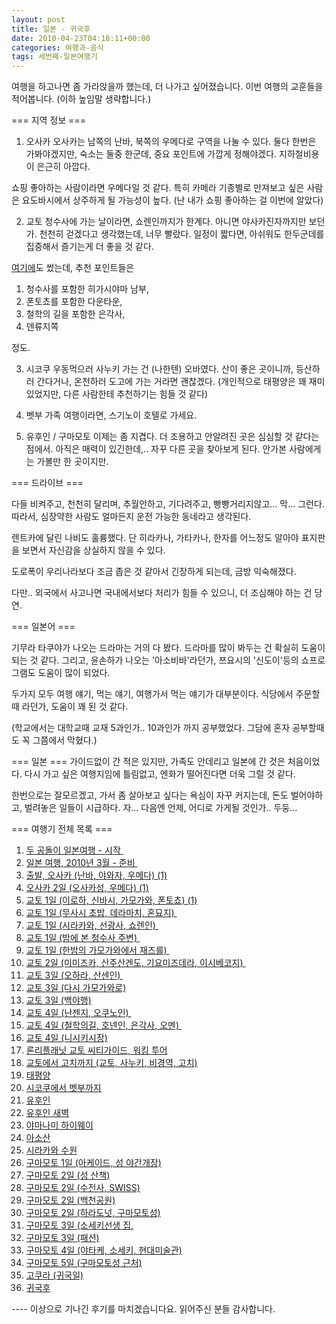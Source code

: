 ```yaml
---
layout: post
title: 일본 - 귀국후
date: 2010-04-23T04:18:11+00:00
categories: 여행과-음식
tags: 세번째-일본여행기
---
```

여행을 하고나면 좀 가라앉을까 했는데, 더 나가고 싶어졌습니다. 이번 여행의 교훈들을 적어봅니다. (이하 높임말 생략합니다.)

=== 지역 정보 ===

1. 오사카
오사카는 남쪽의 난바, 북쪽의 우메다로 구역을 나눌 수 있다. 둘다 한번은 가봐야겠지만, 숙소는 둘중 한군데, 중요 포인트에 가깝게 정해야겠다. 지하철비용이 은근히 아깝다.

쇼핑 좋아하는 사람이라면 우메다일 것 같다. 특히 카메라 기종별로 만져보고 싶은 사람은 요도바시에서 상주하게 될 가능성이 높다. (난 내가 쇼핑 좋아하는 걸 이번에 알았다)

2. 교토
청수사에 가는 날이라면, 쇼렌인까지가 한계다. 아니면 야사카진자까지만 보던가. 천천히 걷겠다고 생각했는데, 너무 빨랐다. 일정이 짧다면, 아쉬워도 한두군데를 집중해서 즐기는게 더 좋을 것 같다.

<a title="[http://jinto.pe.kr/1072]로 이동합니다." href="http://jinto.pe.kr/1072" target="_blank">여기에</a>도 썼는데, 추천 포인트들은

1. 청수사를 포함한 히가시야마 남부,
2. 폰토쵸를 포함한 다운타운,
3. 철학의 길을 포함한 은각사,
4. 덴류지쪽

정도.

3. 시코쿠
우동먹으러 사누키 가는 건 (나한텐) 오바였다. 산이 좋은 곳이니까, 등산하러 간다거나, 온천하러 도고에 가는 거라면 괜찮겠다. (개인적으로 태평양은 꽤 재미있었지만, 다른 사람한테 추천하기는 힘들 것 같다)

4. 벳부
가족 여행이라면, 스기노이 호텔로 가세요.

5. 유후인 / 구마모토
이제는 좀 지겹다. 더 조용하고 안알려진 곳은 심심할 것 같다는 점에서. 아직은 매력이 있긴한데,.. 자꾸 다른 곳을 찾아보게 된다. 안가본 사람에게는 가볼만 한 곳이지만.

=== 드라이브 ===

다들 비켜주고, 천천히 달리며, 추월안하고, 기다려주고, 빵빵거리지않고... 막... 그런다. 따라서, 심장약한 사람도 얼마든지 운전 가능한 동네라고 생각된다.

렌트카에 달린 나비도 훌륭했다. 단 히라카나, 가타카나, 한자를 어느정도 알아야 표지판을 보면서 자신감을 상실하지 않을 수 있다.

도로폭이 우리나라보다 조금 좁은 것 같아서 긴장하게 되는데, 금방 익숙해졌다.

다만.. 외국에서 사고나면 국내에서보다 처리가 힘들 수 있으니, 더 조심해야 하는 건 당연.

=== 일본어 ===

기무라 타쿠야가 나오는 드라마는 거의 다 봤다. 드라마를 많이 봐두는 건 확실히 도움이 되는 것 같다. 그리고, 윤손하가 나오는 '아소비바'라던가, 쯔요시의 '신도이'등의 쇼프로그램도 도움이 많이 되었다.

두가지 모두 여행 얘기, 먹는 얘기, 여행가서 먹는 얘기가 대부분이다. 식당에서 주문할때 라던가, 도움이 꽤 된 것 같다.

(학교에서는 대학교때 교재 5과인가.. 10과인가 까지 공부했었다. 그담에 혼자 공부할때도 꼭 그쯤에서 막혔다.)

=== 일본 ===
가이드없이 간 적은 있지만, 가족도 안데리고 일본에 간 것은 처음이었다. 다시 가고 싶은 여행지임에 틀림없고, 엔화가 떨어진다면 더욱 그럴 것 같다.

한번으로는 잘모르겠고, 가서 좀 살아보고 싶다는 욕심이 자꾸 커지는데, 돈도 벌어야하고, 벌려놓은 일들이 시급하다. 자... 다음엔 언제, 어디로 가게될 것인가.. 두둥...

=== 여행기 전체 목록 ===
<ol style="list-style-type: decimal;">
	<li><a href="http://jinto.pe.kr/1056" target="bb">두 공돌이 일본여행 - 시작 </a></li>
	<li><a href="http://jinto.pe.kr/1057" target="bb">일본 여행, 2010년 3월 - 준비 </a></li>
	<li><a href="http://jinto.pe.kr/1058" target="bb">출발, 오사카 (난바, 야와자, 우메다) (1)</a></li>
	<li><a href="http://jinto.pe.kr/1059" target="bb">오사카 2일 (오사카성, 우메다) (1)</a></li>
	<li><a href="http://jinto.pe.kr/1060" target="bb">교토 1일 (이로하, 신바시, 가모가와, 폰토쵸) (1)</a></li>
	<li><a href="http://jinto.pe.kr/1061" target="bb">교토 1일 (무사시 초밥, 데라마치, 혼묘지) </a></li>
	<li><a href="http://jinto.pe.kr/1062" target="bb">교토 1일 (시라카와, 선광사, 쇼렌인) </a></li>
	<li><a href="http://jinto.pe.kr/1063" target="bb">교토 1일 (밤에 본 청수사 주변) </a></li>
	<li><a href="http://jinto.pe.kr/1064" target="bb">교토 1일 (한밤의 가모가와에서 재즈를) </a></li>
	<li><a href="http://jinto.pe.kr/1065" target="bb">교토 2일 (미미즈카, 산주산겐도, 기요미즈데라, 이시베코지) </a></li>
	<li><a href="http://jinto.pe.kr/1066" target="bb">교토 3일 (오하라, 산센인) </a></li>
	<li><a href="http://jinto.pe.kr/1067" target="bb">교토 3일 (다시 가모가와로)</a></li>
	<li><a href="http://jinto.pe.kr/1068" target="bb">교토 3일 (백야행)</a></li>
	<li><a href="http://jinto.pe.kr/1069" target="bb">교토 4일 (난젠지, 오쿠노인) </a></li>
	<li><a href="http://jinto.pe.kr/1070" target="bb">교토 4일 (철학의길, 호넨인, 은각사, 오멘) </a></li>
	<li><a href="http://jinto.pe.kr/1071" target="bb">교토 4일 (니시키시장)</a></li>
	<li><a href="http://jinto.pe.kr/1072" target="bb">론리플래닛 교토 씨티가이드, 워킹 투어</a></li>
	<li><a href="http://jinto.pe.kr/1073" target="bb">교토에서 고치까지 (교토, 사누키, 비경역, 고치)</a></li>
	<li><a href="http://jinto.pe.kr/1074" target="bb">태평양</a></li>
	<li><a href="http://jinto.pe.kr/1075" target="bb">시코쿠에서 벳부까지</a></li>
	<li><a href="http://jinto.pe.kr/1076" target="bb">유후인</a></li>
	<li><a href="http://jinto.pe.kr/1077" target="bb">유후인 새벽</a></li>
	<li><a href="http://jinto.pe.kr/1078" target="bb">야마나미 하이웨이</a></li>
	<li><a href="http://jinto.pe.kr/1079" target="bb">아소산</a></li>
	<li><a href="http://jinto.pe.kr/1080" target="bb">시라카와 수원</a></li>
	<li><a href="http://jinto.pe.kr/1081" target="bb">구마모토 1일 (아케이드, 성 야간개장)</a></li>
	<li><a href="http://jinto.pe.kr/1082" target="bb">구마모토 2일 (성 산책)</a></li>
	<li><a href="http://jinto.pe.kr/1083" target="bb">구마모토 2일 (수전사, SWISS)</a></li>
	<li><a href="http://jinto.pe.kr/1084" target="bb">구마모토 2일 (백천공원)</a></li>
	<li><a href="http://jinto.pe.kr/1085" target="bb">구마모토 2일 (하라도넛, 구마모토성)</a></li>
	<li><a href="http://jinto.pe.kr/1086" target="bb">구마모토 3일 (소세키선생 집,</a></li>
	<li><a href="http://jinto.pe.kr/1087" target="bb">구마모토 3일 (패션)</a></li>
	<li><a href="http://jinto.pe.kr/1088" target="bb">구마모토 4일 (야타케, 소세키, 현대미술관)</a></li>
	<li><a href="http://jinto.pe.kr/1089" target="bb">구마모토 5일 (구마모토성 근처)</a></li>
	<li><a href="http://jinto.pe.kr/1090" target="bb">고쿠라 (귀국일)</a></li>
	<li><a href="http://jinto.pe.kr/1091" target="bb">귀국후</a></li>
</ol>
----
이상으로 기나긴 후기를 마치겠습니다요. 읽어주신 분들 감사합니다.
